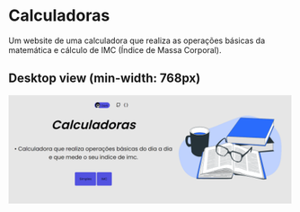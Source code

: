 # Calculadoras
Um website de uma calculadora que realiza as operações básicas da matemática e cálculo de IMC (Índice de Massa Corporal).

## Desktop view (min-width: 768px)
![Screenshot Desktop](img/background.png)
